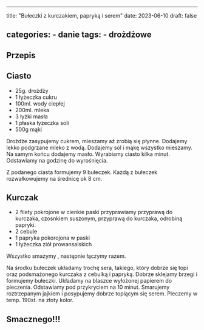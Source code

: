 

---
title: "Bułeczki z kurczakiem, papryką i serem"
date: 2023-06-10
draft: false

categories:
    - danie
tags:
    - drożdżowe
---

## Przepis


## Ciasto


* 25g. drożdży
* 1 łyżeczka cukru
* 100ml. wody ciepłej
* 200ml. mleka
* 3 łyżki masła
* 1 płaska łyżeczka soli
* 500g mąki

Drożdże zasypujemy cukrem, mieszamy aż zrobią się płynne.
Dodajemy lekko podgrzane mleko z wodą.
Dodajemy sól i mąkę wszystko mieszamy. Na samym końcu dodajemy masło. Wyrabiamy ciasto kilka minut.
Odstawiamy na godzinę do wyrośnięcia.

Z podanego ciasta formujemy 9 bułeczek.
Każdą z bułeczek rozwałkowujemy na średnicę ok 8 cm.


## Kurczak


* 2 filety pokrojone w cienkie paski przyprawiamy przyprawą do kurczaka, 
czosnkiem suszonym, 
przyprawą do kurczaka, 
odrobiną papryki.
* 2 cebule
* 1 papryka pokorojona w paski
* 1 łyżeczka ziół prowansalskich

Wszystko smażymy , następnie łączymy razem.

Na środku bułeczek układamy trochę sera, takiego, który dobrze się topi oraz podsmażonego kurczaka z cebulką i papryką.
Dobrze sklejamy brzegi i formujemy bułeczki.
Układamy na blaszce wyłożonej papierem do pieczenia.
Odstawiamy pod przykryciem na 10 minut. 
Smarujemy roztrzepanym jajkiem i posypujemy dobrze topiącym się serem.
Pieczemy w temp. 190st. na złoty kolor.

## Smacznego!!!